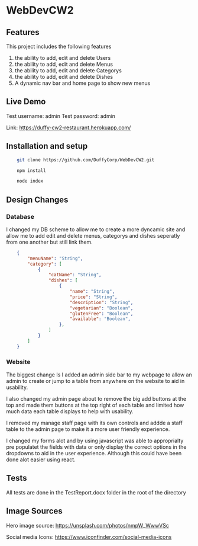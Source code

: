# WebDevCW2

## Features

This project includes the following features

1. the ability to add, edit and delete Users
2. the ability to add, edit and delete Menus
3. the ability to add, edit and delete Categorys
4. the ability to add, edit and delete Dishes
5. A dynamic nav bar and home page to show new menus

## Live Demo

Test username: admin
Test password: admin

Link: <https://duffy-cw2-restaurant.herokuapp.com/>

## Installation and setup

```bash 
    git clone https://github.com/DuffyCorp/WebDevCW2.git
```
```bash 
    npm install 
```
```bash
    node index 
```

## Design Changes

### Database

I changed my DB scheme to allow me to create a more dyncamic site and allow me to add edit and delete menus, categorys and dishes seperatly from one another but still link them.

```json
    {
        "menuName": "String",
        "category": [
            {
                "catName": "String",
                "dishes": [
                    {
                        "name": "String",
                        "price": "String",
                        "description": "String",
                        "vegetarian": "Boolean",
                        "glutenFree": "Boolean",
                        "available": "Boolean",
                    },
                ]
            }
        ]
    }
```

### Website

The biggest change Is I added an admin side bar to my webpage to allow an admin to create or jump to a table from anywhere on the website to aid in usability.

I also changed my admin page about to remove the big add buttons at the top and made them buttons at the top right of each table and limited how much data each table displays to help with usability.

I removed my manage staff page with its own controls and addde a staff table to the admin page to make it a more user friendly experience.

I changed my forms alot and by using javascript was able to approprialty pre populatet the fields with data or only display the correct options in the dropdowns to aid in the user experience. Although this could have been done alot easier using react.
## Tests

All tests are done in the TestReport.docx folder in the root of the directory

## Image Sources

Hero image source: https://unsplash.com/photos/nmpW_WwwVSc

Social media Icons: https://www.iconfinder.com/social-media-icons
